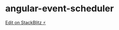 # angular-event-scheduler

[Edit on StackBlitz ⚡️](https://stackblitz.com/edit/angular-event-scheduler)